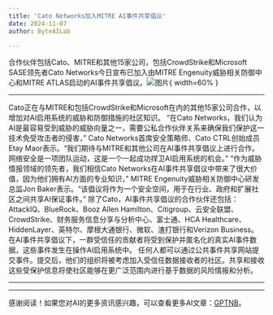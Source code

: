 ```yaml
---
title: 'Cato Networks加入MITRE AI事件共享倡议'
date: 2024-11-07
author: ByteAILab

---
```


合作伙伴包括Cato、MITRE和其他15家公司，包括CrowdStrike和Microsoft
SASE领先者Cato Networks今日宣布已加入由MITRE Engenuity威胁相关防御中心和MITRE ATLAS启动的AI事件共享倡议。![图片](https://ai-techpark.com/wp-content/uploads/2024/11/Cato-960x540.jpg){ width=60% }

---
Cato正在与MITRE和包括CrowdStrike和Microsoft在内的其他15家公司合作，以增加对AI启用系统的威胁和防御措施的社区知识。
“在Cato Networks，我们认为AI是最容易受到威胁的威胁向量之一，需要公私合作伙伴关系来确保我们保护这一技术免受攻击者的侵害，” Cato Networks首席安全策略师、Cato CTRL创始成员Etay Maor表示。“我们期待与MITRE和其他公司在AI事件共享倡议上进行合作。网络安全是一项团队运动，这是一个一起成功捍卫AI启用系统的机会。”
“作为威胁情报领域的领先者，我们相信Cato Networks在AI事件共享倡议中带来了很大价值，因为他们拥有AI方面的专业知识，” MITRE Engenuity威胁相关防御中心研发总监Jon Baker表示。“该倡议将作为一个安全空间，用于在行业、政府和扩展社区之间共享AI保证事件。”
除了Cato，AI事件共享倡议的合作伙伴还包括：AttackIQ、BlueRock、Booz Allen Hamilton、Citigroup、云安全联盟、CrowdStrike、财务服务信息分享与分析中心、富士通、HCA Healthcare、HiddenLayer、英特尔、摩根大通银行、微软、渣打银行和Verizon Business。
在AI事件共享倡议下，一群受信任的贡献者将受到保护并匿名化的真实AI事件数据，这些事件发生在操作AI启用系统中。
任何人都可以通过公共事件共享网站提交事件。提交后，他们的组织将被考虑加入受信任数据接收者的社区。共享和接收这些受保护信息将使社区能够在更广泛范围内进行基于数据的风险情报和分析。

---
---
感谢阅读！如果您对AI的更多资讯感兴趣，可以查看更多AI文章：[GPTNB](https://gptnb.com)。
